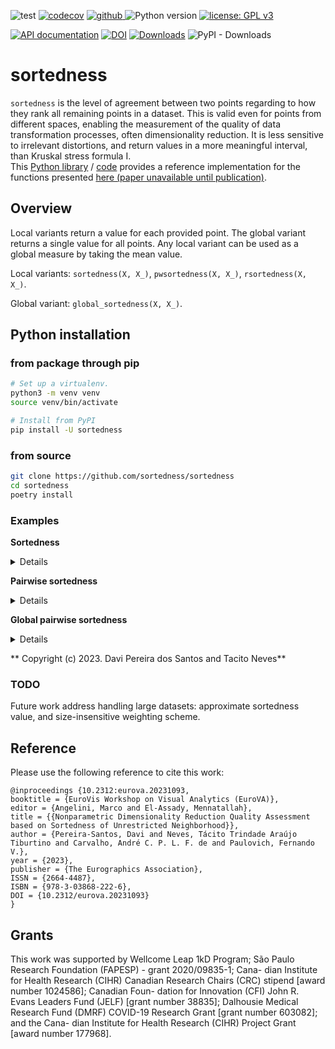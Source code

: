 ![test](https://github.com/sortedness/sortedness/workflows/test/badge.svg)
[![codecov](https://codecov.io/gh/sortedness/sortedness/branch/main/graph/badge.svg)](https://codecov.io/gh/sortedness/sortedness)
<a href="https://pypi.org/project/sortedness">
<img src="https://img.shields.io/github/v/release/sortedness/sortedness?display_name=tag&sort=semver&color=blue" alt="github">
</a>
![Python version](https://img.shields.io/badge/python-3.8+-blue.svg)
[![license: GPL v3](https://img.shields.io/badge/License-GPLv3-blue.svg)](https://www.gnu.org/licenses/gpl-3.0)

<!-- [![arXiv](https://img.shields.io/badge/arXiv-2109.06028-b31b1b.svg?style=flat-square)](https://arxiv.org/abs/2109.06028) --->
[![API documentation](https://img.shields.io/badge/doc-API%20%28auto%29-a0a0a0.svg)](https://sortedness.github.io/sortedness)
[![DOI](https://zenodo.org/badge/513273889.svg)](https://zenodo.org/badge/latestdoi/513273889)
[![Downloads](https://static.pepy.tech/badge/sortedness)](https://pepy.tech/project/sortedness)
![PyPI - Downloads](https://img.shields.io/pypi/dm/sortedness)


# sortedness

`sortedness` is the level of agreement between two points regarding to how they rank all remaining points in a dataset.
This is valid even for points from different spaces, enabling the measurement of the quality of data transformation processes, often dimensionality reduction.
It is less sensitive to irrelevant distortions, and return values in a more meaningful interval, than Kruskal stress formula I.
<br>This [Python library](https://pypi.org/project/sortedness) / [code](https://github.com/sortedness/sortedness) provides a reference implementation for the functions presented [here (paper unavailable until publication)](https://scholar.google.com/scholar?hl=en&as_sdt=0%2C5&q=Nonparametric+Dimensionality+Reduction+Quality+Assessment+based+on+Sortedness+of+Unrestricted+Neighborhood&btnG=).

## Overview
Local variants return a value for each provided point. The global variant returns a single value for all points.
Any local variant can be used as a global measure by taking the mean value.

Local variants: `sortedness(X, X_)`, `pwsortedness(X, X_)`, `rsortedness(X, X_)`.

Global variant: `global_sortedness(X, X_)`.

## Python installation
### from package through pip
```bash
# Set up a virtualenv. 
python3 -m venv venv
source venv/bin/activate

# Install from PyPI
pip install -U sortedness
```

### from source
```bash
git clone https://github.com/sortedness/sortedness
cd sortedness
poetry install
```


### Examples

**Sortedness**
<details>
<p>

```python3

import numpy as np
from numpy.random import permutation
from sklearn.decomposition import PCA

from sortedness import sortedness

# Some synthetic data.
mean = (1, 2)
cov = np.eye(2)
rng = np.random.default_rng(seed=0)
original = rng.multivariate_normal(mean, cov, size=12)
projected2 = PCA(n_components=2).fit_transform(original)
projected1 = PCA(n_components=1).fit_transform(original)
np.random.seed(0)
projectedrnd = permutation(original)

# Print `min`, `mean`, and `max` values.
s = sortedness(original, original)
print(min(s), sum(s) / len(s), max(s))
"""
1.0 1.0 1.0
"""
```

```python3

s = sortedness(original, projected2)
print(min(s), sum(s) / len(s), max(s))
"""
1.0 1.0 1.0
"""
```

```python3

s = sortedness(original, projected1)
print(min(s), sum(s) / len(s), max(s))
"""
0.393463224666 0.7565797804351666 0.944810120534
"""
```

```python3

s = sortedness(original, projectedrnd)
print(min(s), sum(s) / len(s), max(s))
"""
-0.648305479567 -0.09539895194975 0.397019507592
"""
```

```python3

# Single point fast calculation.
s = sortedness(original, projectedrnd, 2)
print(s)
"""
0.231079547491
"""
```


</p>
</details>

**Pairwise sortedness**
<details>
<p>

```python3

import numpy as np
from numpy.random import permutation
from sklearn.decomposition import PCA

from sortedness import pwsortedness

# Some synthetic data.
mean = (1, 2)
cov = np.eye(2)
rng = np.random.default_rng(seed=0)
original = rng.multivariate_normal(mean, cov, size=12)
projected2 = PCA(n_components=2).fit_transform(original)
projected1 = PCA(n_components=1).fit_transform(original)
np.random.seed(0)
projectedrnd = permutation(original)

# Print `min`, `mean`, and `max` values.
s = pwsortedness(original, original)
print(min(s), sum(s) / len(s), max(s))
"""
1.0 1.0 1.0
"""
```

```python3

s = pwsortedness(original, projected2)
print(min(s), sum(s) / len(s), max(s))
"""
1.0 1.0 1.0
"""
```

```python3

s = pwsortedness(original, projected1)
print(min(s), sum(s) / len(s), max(s))
"""
0.649315577592 0.7534291438323333 0.834601601062
"""
```

```python3

s = pwsortedness(original, projectedrnd)
print(min(s), sum(s) / len(s), max(s))
"""
-0.168611098044 -0.07988253899799999 0.14442446342
"""
```

```python3

# Single point fast calculation.
s = pwsortedness(original, projectedrnd, 2)
print(s)
"""
0.036119718802
"""
```


</p>
</details>

**Global pairwise sortedness**
<details>
<p>

```python3

import numpy as np
from numpy.random import permutation
from sklearn.decomposition import PCA

from sortedness import global_pwsortedness

# Some synthetic data.
mean = (1, 2)
cov = np.eye(2)
rng = np.random.default_rng(seed=0)
original = rng.multivariate_normal(mean, cov, size=12)
projected2 = PCA(n_components=2).fit_transform(original)
projected1 = PCA(n_components=1).fit_transform(original)
np.random.seed(0)
projectedrnd = permutation(original)

# Print measurement result and p-value.
s = global_pwsortedness(original, original)
print(list(s))
"""
[1.0, 3.6741408919675163e-93]
"""
```

```python3

s = global_pwsortedness(original, projected2)
print(list(s))
"""
[1.0, 3.6741408919675163e-93]
"""
```

```python3

s = global_pwsortedness(original, projected1)
print(list(s))
"""
[0.7715617715617715, 5.240847664048334e-20]
"""
```

```python3

s = global_pwsortedness(original, projectedrnd)
print(list(s))
"""
[-0.06107226107226107, 0.46847188611226276]
"""
```


</p>
</details>


** Copyright (c) 2023. Davi Pereira dos Santos and Tacito Neves**


### TODO
Future work address handling large datasets: approximate sortedness value, and size-insensitive weighting scheme.

## Reference
Please use the following reference to cite this work:
```
@inproceedings {10.2312:eurova.20231093,
booktitle = {EuroVis Workshop on Visual Analytics (EuroVA)},
editor = {Angelini, Marco and El-Assady, Mennatallah},
title = {{Nonparametric Dimensionality Reduction Quality Assessment based on Sortedness of Unrestricted Neighborhood}},
author = {Pereira-Santos, Davi and Neves, Tácito Trindade Araújo Tiburtino and Carvalho, André C. P. L. F. de and Paulovich, Fernando V.},
year = {2023},
publisher = {The Eurographics Association},
ISSN = {2664-4487},
ISBN = {978-3-03868-222-6},
DOI = {10.2312/eurova.20231093}
}
```

## Grants
This work was supported by Wellcome Leap 1kD Program; São
Paulo Research Foundation (FAPESP) - grant 2020/09835-1; Cana-
dian Institute for Health Research (CIHR) Canadian Research
Chairs (CRC) stipend [award number 1024586]; Canadian Foun-
dation for Innovation (CFI) John R. Evans Leaders Fund (JELF)
[grant number 38835]; Dalhousie Medical Research Fund (DMRF)
COVID-19 Research Grant [grant number 603082]; and the Cana-
dian Institute for Health Research (CIHR) Project Grant [award
number 177968].
